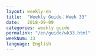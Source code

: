 ```yaml
---
layout: weekly-en
title:  "Weekly Guide：Week 33"
date:   2018-09-09
categories: weekly guide
permalink: "/en/guide/wk33.html"
weekNum: 33
language: English
---
```

